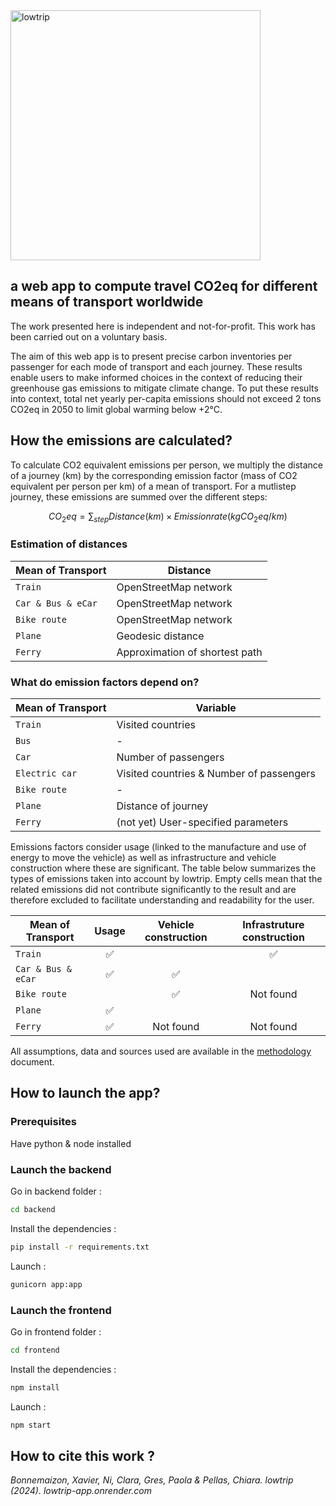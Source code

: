 
<img src="https://github.com/XavB64/lowtrip/blob/main/frontend/src/assets/lowtrip_color.png" alt="lowtrip" width="400"/>

## a web app to compute travel CO2eq for different means of transport worldwide 

The work presented here is independent and not-for-profit. This work has been carried out on a
voluntary basis.

The aim of this web app is to present precise carbon inventories per passenger for each mode of
transport and each journey. These results enable users to make informed choices in the context of
reducing their greenhouse gas emissions to mitigate climate change. To put these results into context, total net yearly
per-capita emissions should not exceed 2 tons CO2eq in 2050 to limit global warming below +2°C.

## How the emissions are calculated?

To calculate CO2 equivalent emissions per person, we multiply the distance of a journey (km) by the corresponding emission factor (mass of CO2 equivalent per person per km) of a mean of transport. For a mutlistep journey, these emissions are summed over the different steps:

$$CO_2eq = \sum_{step} Distance(km) \times Emission rate(kgCO_2eq / km) $$

### Estimation of distances

| Mean of Transport | Distance |
| --- | --- |
| `Train` | OpenStreetMap network |
| `Car & Bus & eCar` | OpenStreetMap network |
| `Bike route` | OpenStreetMap network |
| `Plane` | Geodesic distance |
| `Ferry` | Approximation of shortest path |

### What do emission factors depend on?

| Mean of Transport | Variable |
| --- | --- |
| `Train` | Visited countries |
| `Bus` | - |
| `Car` | Number of passengers |
| `Electric car` | Visited countries & Number of passengers |
| `Bike route` | - |
| `Plane` | Distance of journey |
| `Ferry` | (not yet) User-specified parameters |

Emissions factors consider usage (linked to the manufacture and use of energy to move the vehicle) as well as infrastructure and vehicle construction where these are significant. The table below summarizes the types of emissions taken into account by lowtrip. Empty cells mean that the related emissions did not contribute significantly to the result and are therefore excluded to facilitate understanding and readability for the user.

| Mean of Transport | Usage | Vehicle construction | Infrastruture construction |
| --- |  :---: |  :---: |  :---: |
| `Train` | :white_check_mark: |  | :white_check_mark: |
| `Car & Bus & eCar` | :white_check_mark: | :white_check_mark: |  |
| `Bike route` | | :white_check_mark: | Not found |
| `Plane` |  :white_check_mark: |  |  |
| `Ferry` |  :white_check_mark: | Not found | Not found |

All assumptions, data and sources used are available in the [methodology](https://github.com/XavB64/lowtrip/blob/main/frontend/src/assets/lowtrip_methodology.pdf) document.

## How to launch the app?

### Prerequisites

Have python & node installed

### Launch the backend

Go in backend folder :

```bash
cd backend
```

Install the dependencies :

```bash
pip install -r requirements.txt
```

Launch :

```bash
gunicorn app:app
```

### Launch the frontend

Go in frontend folder :

```bash
cd frontend
```

Install the dependencies :

```bash
npm install
```

Launch :

```bash
npm start
```

## How to cite this work ? 

*Bonnemaizon, Xavier, Ni, Clara, Gres, Paola & Pellas, Chiara. lowtrip (2024). lowtrip-app.onrender.com*

